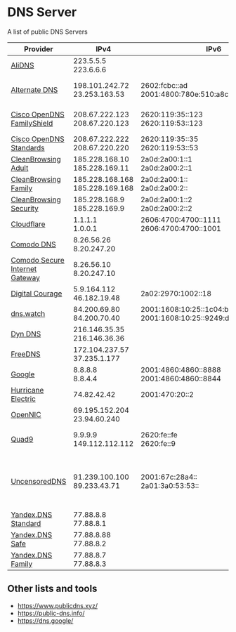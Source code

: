 # DNS Server

A list of public DNS Servers

| Provider                                                                     | IPv4                                | IPv6                                                      | DNS over HTTPS and TLS                                                          |
|------------------------------------------------------------------------------|-------------------------------------|-----------------------------------------------------------|---------------------------------------------------------------------------------|
| [AliDNS](https://alidns.com/)                                                | 223.5.5.5</br>223.6.6.6             |                                                           | HTTPS: https://dns.alidns.com/dns-query</br>TLS: 9999.alidns.com              |
| [Alternate DNS](https://alternate-dns.com/)                                  | 198.101.242.72</br>23.253.163.53    | 2602:fcbc::ad</br> 2001:4800:780e:510:a8cf:392e:ff04:8982 | HTTPS: https://dns.alternate-dns.com/dns-query</br>TLS: dns.alternate-dns.com |
| [Cisco OpenDNS FamilyShield](https://www.opendns.com/cisco-opendns/)         | 208.67.222.123</br>208.67.220.123   | 2620:119:35::123</br> 2620:119:53::123                    | HTTPS: https://doh.familyshield.opendns.com/dns-query                           |
| [Cisco OpenDNS Standards](https://www.opendns.com/cisco-opendns/)            | 208.67.222.222</br>208.67.220.220   | 2620:119:35::35</br> 2620:119:53::53                      | HTTPS: https://doh.opendns.com/dns-query                                        |
| [CleanBrowsing Adult](https://cleanbrowsing.org/guides/)                     | 185.228.168.10</br>185.228.169.11   | 2a0d:2a00:1::1</br> 2a0d:2a00:2::1                        | HTTPS: adult-filter-dns.cleanbrowsing.org                                       |
| [CleanBrowsing Family](https://cleanbrowsing.org/guides/)                    | 185.228.168.168</br>185.228.169.168 | 2a0d:2a00:1::</br> 2a0d:2a00:2::                          | HTTPS: family-filter-dns.cleanbrowsing.org                                      |
| [CleanBrowsing Security](https://cleanbrowsing.org/guides/)                  | 185.228.168.9</br>185.228.169.9     | 2a0d:2a00:1::2</br> 2a0d:2a00:2::2                        | HTTPS: security-filter-dns.cleanbrowsing.org                                    |
| [Cloudflare](https://developers.cloudflare.com/1.1.1.1/)                     | 1.1.1.1</br>1.0.0.1                 | 2606:4700:4700::1111</br> 2606:4700:4700::1001            | HTTPS: 1dot1dot1dot1.cloudflare-dns.com                                         |
| [Comodo DNS](https://securedns.dnsbycomodo.com/support/)                     | 8.26.56.26</br>8.20.247.20          |                                                           |                                                                                 |
| [Comodo Secure Internet Gateway](https://securedns.dnsbycomodo.com/support/) | 8.26.56.10</br>8.20.247.10          |                                                           |                                                                                 |
| [Digital Courage](https://digitalcourage.de/support/zensurfreier-dns-server) | 5.9.164.112</br>46.182.19.48        | 2a02:2970:1002::18                                        | HTTPS: dns3.digitalcourage.de                                                   |
| [dns.watch](https://dns.watch/)                                              | 84.200.69.80</br>84.200.70.40       | 2001:1608:10:25::1c04:b12f</br>2001:1608:10:25::9249:d69b | HTTPS: https://resolver2.dns.watch/dns-query                                    |
| [Dyn DNS](https://help.dyn.com/internet-guide-setup/)                        | 216.146.35.35</br>216.146.36.36     |                                                           |                                                                                 |
| [FreeDNS](https://freedns.zone)                                              | 172.104.237.57</br>37.235.1.177     |                                                           |                                                                                 |
| [Google](https://developers.google.com/speed/public-dns/docs/using)          | 8.8.8.8</br>8.8.4.4                 | 2001:4860:4860::8888</br>2001:4860:4860::8844             | HTTPS: dns.google</br>TLS: dns.google                                            |
| [Hurricane Electric](https://dns.he.net/)                                    | 74.82.42.42                         | 2001:470:20::2                                            |                                                                                 |
| [OpenNIC](https://servers.opennic.org/)                                    | 69.195.152.204</br>23.94.60.240     |                                                           |                                                                                 |
| [Quad9](https://www.quad9.net/service/service-addresses-and-features/)       | 9.9.9.9</br> 149.112.112.112        | 2620:fe::fe</br>2620:fe::9                                | HTTPS: https://dns11.quad9.net/dns-query</br>TLS: tls://dns11.quad9.net     |
| [UncensoredDNS](https://blog.uncensoreddns.org/dns-servers/)                 | 91.239.100.100</br>89.233.43.71     |2001:67c:28a4::</br>2a01:3a0:53:53::| HTTPS: https://anycast.uncensoreddns.org/dns-query</br>HTTPS: https://unicast.uncensoreddns.org/dns-query|
| [Yandex.DNS Standard](https://dns.yandex.com/)                               | 77.88.8.8</br>77.88.8.1             |                                                           |                                                                                 |
| [Yandex.DNS Safe](https://dns.yandex.com/)                                   | 77.88.8.88</br>77.88.8.2            |                                                           |                                                                                 |
| [Yandex.DNS Family](https://dns.yandex.com/)                                 | 77.88.8.7</br>77.88.8.3             |                                                           |                                                                                 |

## Other lists and tools

- <https://www.publicdns.xyz/>
- <https://public-dns.info/>
- <https://dns.google/>
